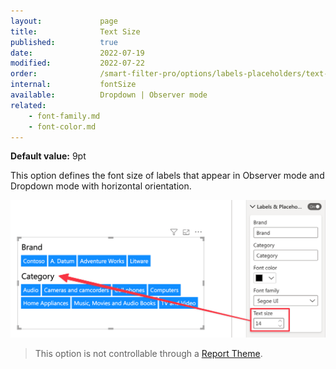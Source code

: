 ```yaml
---
layout:             page
title:              Text Size
published:          true
date:               2022-07-19
modified:           2022-07-22
order:              /smart-filter-pro/options/labels-placeholders/text-size
internal:           fontSize
available:          Dropdown | Observer mode
related:
    - font-family.md
    - font-color.md
---
```


**Default value:** 9pt

This option defines the font size of labels that appear in Observer mode and Dropdown mode with horizontal orientation.  

<img src="images/font-size.png" width="600"> 

> This option is not controllable through a [Report Theme](../../features/themes.md).